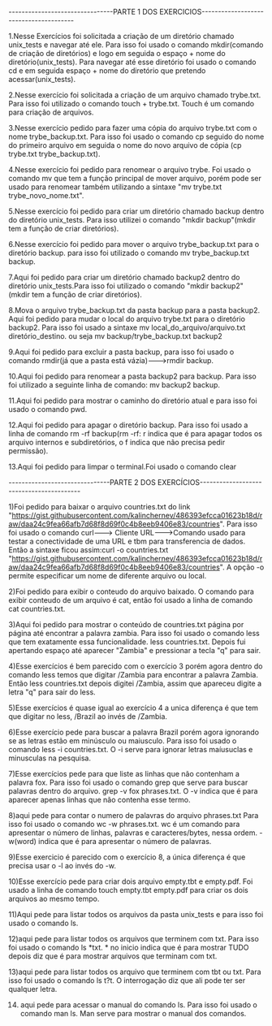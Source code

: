 
--------------------------------PARTE 1 DOS EXERCICIOS---------------------------------------

1.Nesse Exercícios foi solicitada a criação de um diretório chamado unix_tests e navegar até ele. Para isso foi usado o comando mkdir(comando de criação de diretórios) e logo em seguida o espaço + nome do diretório(unix_tests). Para navegar até esse diretório foi usado o comando cd e em seguida espaço + nome do diretório que pretendo acessar(unix_tests).



2.Nesse exercício foi solicitada a criação de um arquivo chamado trybe.txt. Para isso foi utilizado o comando touch + trybe.txt. Touch é um comando para criação de arquivos.



3.Nesse exercício pedido para fazer uma cópia do arquivo trybe.txt com o nome trybe_backup.txt.
Para isso foi usado o comando cp seguido do nome do primeiro arquivo em seguida o nome do novo arquivo de cópia (cp trybe.txt trybe_backup.txt).



4.Nesse exercício foi pedido para renomear o arquivo trybe. Foi usado o comando mv que tem a função principal de mover arquivo, porém pode ser usado para renomear também utilizando a sintaxe "mv trybe.txt trybe_novo_nome.txt".



5.Nesse exercício foi pedido para criar um diretório chamado backup dentro do diretório unix_tests. Para isso utilizei o comando "mkdir backup"(mkdir tem a função de criar diretórios).



6.Nesse exercício foi pedido para mover o arquivo trybe_backup.txt para o diretório backup. para isso foi utilizado o comando mv trybe_backup.txt backup.



7.Aqui foi pedido para criar um diretório chamado backup2 dentro do diretório unix_tests.Para isso foi utilizado o comando "mkdir backup2"(mkdir tem a função de criar diretórios).



8.Mova o arquivo trybe_backup.txt da pasta backup para a pasta backup2.
Aqui foi pedido para mudar o local do arquivo trybe.txt para o diretório backup2.
Para isso foi usado a sintaxe mv local_do_arquivo/arquivo.txt diretório_destino. ou seja mv backup/trybe_backup.txt backup2



9.Aqui foi pedido para excluir a pasta backup, para isso foi usado o comando rmdir(já que a pasta está vázia)--->rmdir backup.



10.Aqui foi pedido para renomear a pasta backup2 para backup. Para isso foi utilizado a seguinte linha de comando: mv backup2 backup.



11.Aqui foi pedido para mostrar o caminho do diretório atual e para isso foi usado o comando pwd.



12.Aqui foi pedido para apagar o diretório backup. 
Para isso foi usado a linha de comando rm -rf backup(rm -rf: r indica que é para apagar todos os arquivo internos e subdiretórios, o f indica que não precisa pedir permissão). 



13.Aqui foi pedido para limpar o terminal.Foi usado o comando clear


-------------------------------PARTE 2 DOS EXERCÍCIOS-----------------------------------------

1)Foi pedido para baixar o arquivo countries.txt do link "https://gist.githubusercontent.com/kalinchernev/486393efcca01623b18d/raw/daa24c9fea66afb7d68f8d69f0c4b8eeb9406e83/countries".
Para isso foi usado o comando curl---> Cliente URL--->Comando usado para testar a conectividade de uma URL e tbm para transferencia de dados. 
Então a sintaxe ficou assim:curl -o countries.txt "https://gist.githubusercontent.com/kalinchernev/486393efcca01623b18d/raw/daa24c9fea66afb7d68f8d69f0c4b8eeb9406e83/countries".
A opção -o permite especificar um nome de diferente arquivo ou local.



2)Foi pedido para exibir o conteudo do arquivo baixado. O comando para exibir conteudo de um arquivo é cat, então foi usado a linha de comando cat countries.txt.



3)Aqui foi pedido para mostrar o conteúdo de countries.txt página por página até encontrar a palavra zambia. Para isso foi usado o comando less que tem exatamente essa funcionalidade. less countries.txt. Depois fui apertando espaço até aparecer "Zambia" e pressionar a tecla "q" para sair.



4)Esse exercícios é bem parecido com o exercício 3 porém agora dentro do comando less temos que digitar /Zambia para encontrar a palavra Zambia. Então less countries.txt depois digitei /Zambia, assim que apareceu digite a letra "q" para sair do less.



5)Esse exercícios é quase igual ao exercício 4 a unica diferença é que tem que digitar no less, /Brazil ao invés de /Zambia.



6)Esse exercício pede para buscar a palavra Brazil porém agora ignorando se as letras estão em minúsculo ou maiusculo. Para isso foi usado o comando less -i countries.txt. O -i serve para ignorar letras maíusuclas e minusculas na pesquisa.



7)Esse exercícios pede para que liste as linhas que não contenham a palavra fox. Para isso foi usado o comando grep que serve para buscar palavras dentro do arquivo.
grep -v fox phrases.txt. O -v indica que é para aparecer apenas linhas que não contenha esse termo.



8)aqui pede para contar o numero de palavras do arquivo phrases.txt
Para isso foi usado o comando wc -w phrases.txt. wc é um comando para apresentar o número de linhas, palavras e caracteres/bytes, nessa ordem. -w(word) indica que é para apresentar o número de palavras.



9)Esse exercicio é parecido com o exercício 8, a única diferença é que precisa usar o -l ao invés do -w.



10)Esse exercício pede para criar dois arquivo empty.tbt e empty.pdf. Foi usado a linha de comando touch empty.tbt empty.pdf para criar os dois arquivos ao mesmo tempo.



11)Aqui pede para listar todos os arquivos da pasta unix_tests e para isso foi usado o comando ls.



12)aqui pede para listar todos os arquivos que terminem com txt.
Para isso foi usado o comando ls *txt. * no inicio indica que é para mostrar TUDO depois diz que é para mostrar arquivos que terminam com txt.



13)aqui pede para listar todos os arquivo que terminem com tbt ou txt. Para isso foi usado o comando ls t?t. O interrogação diz que ali pode ter ser qualquer letra.



14) aqui pede para acessar o manual do comando ls. Para isso foi usado o comando man ls. Man serve para mostrar o manual dos comandos.

